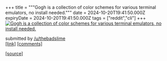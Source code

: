 +++
title = """Gogh is a collection of color schemes for various terminal emulators, no install needed."""
date = 2024-10-20T19:41:50.000Z
expiryDate = 2024-10-20T19:41:50.000Z
tags = ["reddit","cli"]
+++
[![ Gogh is a collection of color schemes for various terminal emulators, no install needed.](https://external-preview.redd.it/QpQrR_perCdxVCWtUryFv-QMowNV7GfWFZ11tigZRmw.jpg?width=640&crop=smart&auto=webp&s=3f56c6d493e8add47fb87c7834bacf1f36570bf2 " Gogh is a collection of color schemes for various terminal emulators, no install needed.")](https://www.reddit.com/r/commandline/comments/1g875fg/gogh_is_a_collection_of_color_schemes_for_various/)

submitted by [/u/thebadslime](https://www.reddit.com/user/thebadslime)  
[\[link\]](https://github.com/Gogh-Co/Gogh) [\[comments\]](https://www.reddit.com/r/commandline/comments/1g875fg/gogh_is_a_collection_of_color_schemes_for_various/)

[[source]](https://www.reddit.com/r/commandline/comments/1g875fg/gogh_is_a_collection_of_color_schemes_for_various/)
